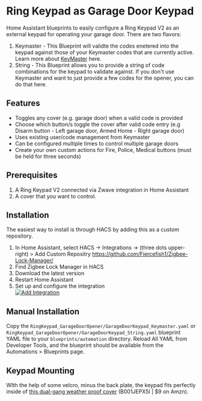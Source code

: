 # Ring Keypad as Garage Door Keypad

Home Assistant blueprints to easily configure a Ring Keypad V2 as an external keypad for operating your garage door. 
There are two flavors:
1) Keymaster - This Blueprint will validte the codes enetered into the keypad against those of your Keymaster codes that are currently active. Learn more about [KeyMaster](https://github.com/FutureTense/keymaster) here.  
2) String - This Blueprint allows you to provide a string of code combinations for the keypad to validate against. If you don't use Keymaster and want to just provide a few codes for the opener, you can do that here.

## Features
* Toggles any cover (e.g. garage door) when a valid code is provided
* Choose which button/s toggle the cover after valid code entry (e.g Disarm button - Left garage door, Armed Home - Right garage door)
* Uses existing user/code management from Keymaster
* Can be configured multiple times to control multiple garage doors
* Create your own custom actions for Fire, Police, Medical buttons (must be held for three seconds)

## Prerequisites
1. A Ring Keypad V2 connected via Zwave integration in Home Assistant
2. A cover that you want to control.

## Installation

The easiest way to install is through HACS by adding this as a custom repository.<br>

1. In Home Assistant, select HACS -> Integrations -> (three dots upper-right) > Add Custom Repositry https://github.com/Fiercefish1/Zigbee-Lock-Manager/
2. Find Zigbee Lock Manager in HACS
3. Download the latest version
4. Restart Home Assistant
5. Set up and configure the integration <br>
[![Add Integration](https://my.home-assistant.io/badges/config_flow_start.svg)](https://my.home-assistant.io/redirect/config_flow_start/?domain=zigbee_lock_manager)


## Manual Installation

Copy the `RingKeypad_GarageDoorOpener/GarageDoorKeypad_Keymaster.yaml` or `RingKeypad_GarageDoorOpener/GarageDoorKeypad_String.yaml` blueprint YAML file to your `blueprints/automation` directory. Reload All YAML from Developer Tools, and the blueprint should be available from the Automations > Blueprints page.

## Keypad Mounting
WIth the help of some velcro, minus the back plate, the keypad fits perfectly inside of [this dual-gang weather proof cover](https://www.amazon.com/gp/product/B001JEPX5I) (B001JEPX5I | $9 on Amzn). 




[hacs]: https://hacs.xyz
[hacsbadge]: https://img.shields.io/badge/HACS-Default-41BDF5.svg?style=for-the-badge
[releases-shield]: https://img.shields.io/github/v/release/Fiercefish1/zigbee-lock-manager.svg?style=for-the-badge
[releases]: https://github.com/Fiercefish1/Zigbee-Lock-Manager/releases
